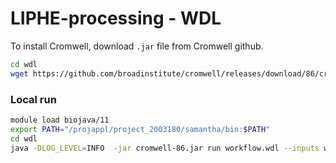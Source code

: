 # LIPHE-processing - WDL

To install Cromwell, download `.jar` file from Cromwell github.
```bash
cd wdl
wget https://github.com/broadinstitute/cromwell/releases/download/86/cromwell-86.jar
```

### Local run
```bash
module load biojava/11
export PATH="/projappl/project_2003180/samantha/bin:$PATH"
cd wdl
java -DLOG_LEVEL=INFO  -jar cromwell-86.jar run workflow.wdl --inputs workflow-input.json --options options.json
```

